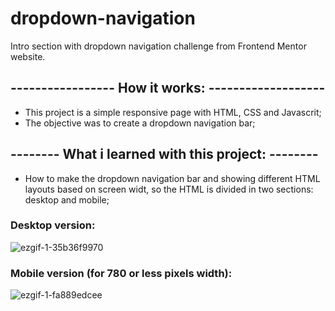 # dropdown-navigation
Intro section with dropdown navigation challenge from Frontend Mentor website.

## ----------------- How it works: -------------------
- This project is a simple responsive page with HTML, CSS and Javascrit;
- The objective was to create a dropdown navigation bar;

## -------- What i learned with this project: --------
- How to make the dropdown navigation bar and showing different HTML layouts based on screen widt, so the HTML is divided in two sections: desktop and mobile;

### Desktop version:
![ezgif-1-35b36f9970](https://user-images.githubusercontent.com/99913525/169360621-4195da27-1c58-4031-8bc9-accfdc718c8c.gif)

### Mobile version (for 780 or less pixels width):
![ezgif-1-fa889edcee](https://user-images.githubusercontent.com/99913525/169361400-3532c688-4fd0-4d86-804c-a41e2012af21.gif)
